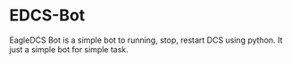 # EDCS-Bot
EagleDCS Bot is a simple bot to running, stop, restart DCS using python. It just a simple bot for simple task.
